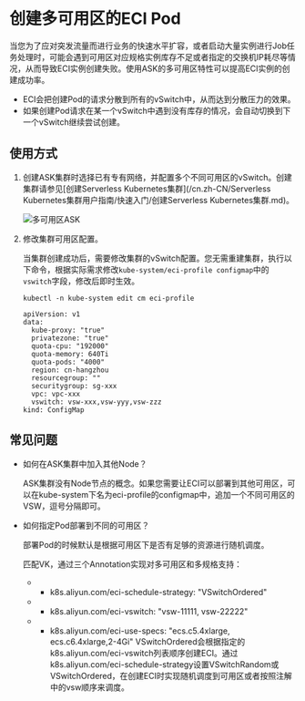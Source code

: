 # 创建多可用区的ECI Pod

当您为了应对突发流量而进行业务的快速水平扩容，或者启动大量实例进行Job任务处理时，可能会遇到可用区对应规格实例库存不足或者指定的交换机IP耗尽等情况，从而导致ECI实例创建失败。使用ASK的多可用区特性可以提高ECI实例的创建成功率。

-   ECI会把创建Pod的请求分散到所有的vSwitch中，从而达到分散压力的效果。
-   如果创建Pod请求在某一个vSwitch中遇到没有库存的情况，会自动切换到下一个vSwitch继续尝试创建。

## 使用方式

1.  创建ASK集群时选择已有专有网络，并配置多个不同可用区的vSwitch。创建集群请参见[创建Serverless Kubernetes集群](/cn.zh-CN/Serverless Kubernetes集群用户指南/快速入门/创建Serverless Kubernetes集群.md)。

    ![多可用区ASK](https://static-aliyun-doc.oss-cn-hangzhou.aliyuncs.com/assets/img/zh-CN/3548649951/p103604.png)

2.  修改集群可用区配置。

    当集群创建成功后，需要修改集群的vSwitch配置。您无需重建集群，执行以下命令，根据实际需求修改`kube-system/eci-profile configmap`中的`vswitch`字段，修改后即时生效。

    ```
    kubectl -n kube-system edit cm eci-profile
    ```

    ```
    apiVersion: v1
    data:
      kube-proxy: "true"
      privatezone: "true"
      quota-cpu: "192000"
      quota-memory: 640Ti
      quota-pods: "4000"
      region: cn-hangzhou
      resourcegroup: ""
      securitygroup: sg-xxx
      vpc: vpc-xxx
      vswitch: vsw-xxx,vsw-yyy,vsw-zzz
    kind: ConfigMap
    ```


## 常见问题

-   如何在ASK集群中加入其他Node？

    ASK集群没有Node节点的概念。如果您需要让ECI可以部署到其他可用区，可以在kube-system下名为eci-profile的configmap中，追加一个不同可用区的VSW，逗号分隔即可。

-   如何指定Pod部署到不同的可用区？

    部署Pod的时候默认是根据可用区下是否有足够的资源进行随机调度。

    匹配VK，通过三个Annotation实现对多可用区和多规格支持：

    -   - k8s.aliyun.com/eci-schedule-strategy: "VSwitchOrdered"
    -   - k8s.aliyun.com/eci-vswitch: "vsw-11111, vsw-22222"
    -   - k8s.aliyun.com/eci-use-specs: "ecs.c5.4xlarge, ecs.c6.4xlarge,2-4Gi"
    VSwitchOrdered会根据指定的k8s.aliyun.com/eci-vswitch列表顺序创建ECI。通过k8s.aliyun.com/eci-schedule-strategy设置VSwitchRandom或VSwitchOrdered，在创建ECI时实现随机调度到可用区或者按照注解中的vsw顺序来调度。


